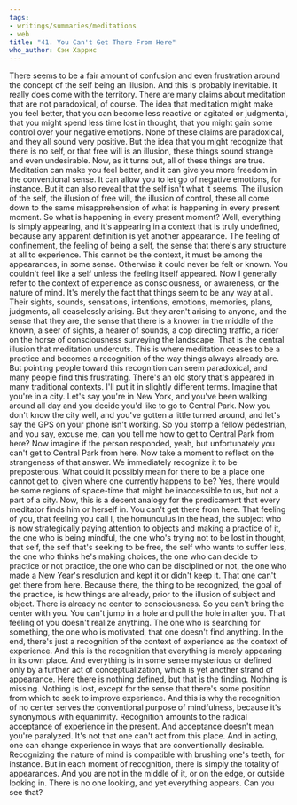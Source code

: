 ```yaml
---
tags:
- writings/summaries/meditations
- web
title: "41. You Can't Get There From Here"
who_author: Сэм Харрис
---
```


There seems to be a fair amount of confusion and even frustration around the concept of the self being an illusion. And this is probably inevitable. It really does come with the territory. There are many claims about meditation that are not paradoxical, of course. The idea that meditation might make you feel better, that you can become less reactive or agitated or judgmental, that you might spend less time lost in thought, that you might gain some control over your negative emotions. None of these claims are paradoxical, and they all sound very positive. But the idea that you might recognize that there is no self, or that free will is an illusion, these things sound strange and even undesirable. Now, as it turns out, all of these things are true. Meditation can make you feel better, and it can give you more freedom in the conventional sense. It can allow you to let go of negative emotions, for instance. But it can also reveal that the self isn't what it seems. The illusion of the self, the illusion of free will, the illusion of control, these all come down to the same misapprehension of what is happening in every present moment. So what is happening in every present moment? Well, everything is simply appearing, and it's appearing in a context that is truly undefined, because any apparent definition is yet another appearance. The feeling of confinement, the feeling of being a self, the sense that there's any structure at all to experience. This cannot be the context, it must be among the appearances, in some sense. Otherwise it could never be felt or known. You couldn't feel like a self unless the feeling itself appeared. Now I generally refer to the context of experience as consciousness, or awareness, or the nature of mind. It's merely the fact that things seem to be any way at all. Their sights, sounds, sensations, intentions, emotions, memories, plans, judgments, all ceaselessly arising. But they aren't arising to anyone, and the sense that they are, the sense that there is a knower in the middle of the known, a seer of sights, a hearer of sounds, a cop directing traffic, a rider on the horse of consciousness surveying the landscape. That is the central illusion that meditation undercuts. This is where meditation ceases to be a practice and becomes a recognition of the way things always already are. But pointing people toward this recognition can seem paradoxical, and many people find this frustrating. There's an old story that's appeared in many traditional contexts. I'll put it in slightly different terms. Imagine that you're in a city. Let's say you're in New York, and you've been walking around all day and you decide you'd like to go to Central Park. Now you don't know the city well, and you've gotten a little turned around, and let's say the GPS on your phone isn't working. So you stomp a fellow pedestrian, and you say, excuse me, can you tell me how to get to Central Park from here? Now imagine if the person responded, yeah, but unfortunately you can't get to Central Park from here. Now take a moment to reflect on the strangeness of that answer. We immediately recognize it to be preposterous. What could it possibly mean for there to be a place one cannot get to, given where one currently happens to be? Yes, there would be some regions of space-time that might be inaccessible to us, but not a part of a city. Now, this is a decent analogy for the predicament that every meditator finds him or herself in. You can't get there from here. That feeling of you, that feeling you call I, the homunculus in the head, the subject who is now strategically paying attention to objects and making a practice of it, the one who is being mindful, the one who's trying not to be lost in thought, that self, the self that's seeking to be free, the self who wants to suffer less, the one who thinks he's making choices, the one who can decide to practice or not practice, the one who can be disciplined or not, the one who made a New Year's resolution and kept it or didn't keep it. That one can't get there from here. Because there, the thing to be recognized, the goal of the practice, is how things are already, prior to the illusion of subject and object. There is already no center to consciousness. So you can't bring the center with you. You can't jump in a hole and pull the hole in after you. That feeling of you doesn't realize anything. The one who is searching for something, the one who is motivated, that one doesn't find anything. In the end, there's just a recognition of the context of experience as the context of experience. And this is the recognition that everything is merely appearing in its own place. And everything is in some sense mysterious or defined only by a further act of conceptualization, which is yet another strand of appearance. Here there is nothing defined, but that is the finding. Nothing is missing. Nothing is lost, except for the sense that there's some position from which to seek to improve experience. And this is why the recognition of no center serves the conventional purpose of mindfulness, because it's synonymous with equanimity. Recognition amounts to the radical acceptance of experience in the present. And acceptance doesn't mean you're paralyzed. It's not that one can't act from this place. And in acting, one can change experience in ways that are conventionally desirable. Recognizing the nature of mind is compatible with brushing one's teeth, for instance. But in each moment of recognition, there is simply the totality of appearances. And you are not in the middle of it, or on the edge, or outside looking in. There is no one looking, and yet everything appears. Can you see that?
